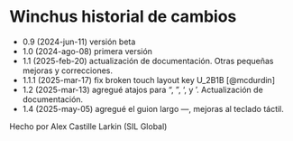 # Winchus historial de cambios

* 0.9 (2024-jun-11) versión beta
* 1.0 (2024-ago-08) primera versión
* 1.1 (2025-feb-20) actualización de documentación. Otras pequeñas mejoras y correcciones. 
* 1.1.1 (2025-mar-17) fix broken touch layout key U_2B1B [@mcdurdin]
* 1.2 (2025-mar-13) agregué atajos para “, ”, ‘, y ’. Actualización de documentación. 
* 1.4 (2025-may-05) agregué el guion largo —, mejoras al teclado táctil.

Hecho por Alex Castille Larkin (SIL Global)